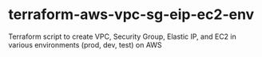 # terraform-aws-vpc-sg-eip-ec2-env
Terraform script to create VPC, Security Group, Elastic IP, and EC2 in various environments (prod, dev, test) on AWS
